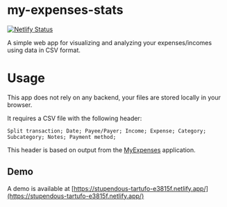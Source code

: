# my-expenses-stats
[![Netlify Status](https://api.netlify.com/api/v1/badges/ee76df48-8e90-47b5-bbd9-9d2f4ece3f2d/deploy-status)](https://app.netlify.com/sites/stupendous-tartufo-e3815f/deploys)

A simple web app for visualizing and analyzing your expenses/incomes using data in CSV format.


# Usage

This app does not rely on any backend, your files are stored locally in your browser.

It requires a CSV file with the following header:

```
Split transaction; Date; Payee/Payer; Income; Expense; Category; Subcategory; Notes; Payment method;
```

This header is based on output from the [MyExpenses](https://github.com/mtotschnig/MyExpenses) application.


## Demo 

A demo is available at [https://stupendous-tartufo-e3815f.netlify.app/](https://stupendous-tartufo-e3815f.netlify.app/)


